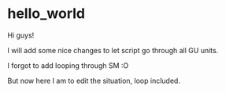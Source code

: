 # hello_world

Hi guys!

I will add some nice changes to let script go through all GU units.

I forgot to add looping through SM :O

But now here I am to edit the situation, loop included.
